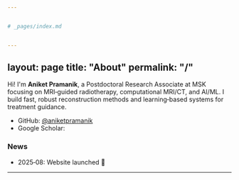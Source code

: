 ```yaml
---


# _pages/index.md


---
```

layout: page
title: "About"
permalink: "/"
---


Hi! I'm **Aniket Pramanik**, a Postdoctoral Research Associate at MSK focusing on MRI‑guided radiotherapy, computational MRI/CT, and AI/ML. I build fast, robust reconstruction methods and learning‑based systems for treatment guidance.


- GitHub: [@aniketpramanik](https://github.com/aniketpramanik)
- Google Scholar: <add link>


### News
- 2025‑08: Website launched 🎉


---
